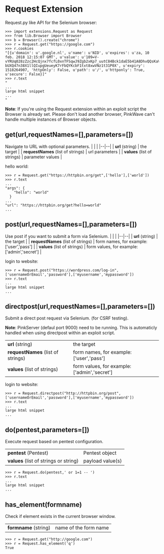 Request Extension
======

Request.py like API for the Selenium browser:

```
>>> import extensions.Request as Request
>>> from lib.Browser import Browser
>>> b = Browser().create("chrome")
>>> r = Request.get("https://google.com")
>>> r.cookies
"[{u'domain': u'.google.nl', u'name': u'NID', u'expires': u'za, 10 feb. 2018 12:15:07 GMT', u'value': u'109=V-vYRUq028zZzc2HcQjnx7fcfL0xnTFSqwJ9Zgb2xKp7_uutC84Bck1daE5b41A8DhvQQsKaVywL-bUXQ47n38X1llQIupgUeueyK7rFbQYKcbF1txt8xwVNz1t31P0X', u'expiry': 1518264907, 'httpOnly': False, u'path': u'/', u'httponly': True, u'secure': False}]"
>>> r.text
"
...
large html snippet
...
"
```

**Note**:
If you're using the Request extension within an exploit script the Browser is already set. Please don't load another browser, PinkWave can't handle multiple instances of Browser objects.

## get(url,requestNames=[],parameters=[])
Navigate to URL with optional parameters.
|  |  |
|--|--|
| **url** (string) | the target |
| **requestNames** (list of strings) | url parameters |
| **values** (list of strings) | parameter values |

hello world:
```
>>> r = Request.get("https://httpbin.org/get",['hello'],['world'])
>>> r.text
...
"args": {
    "hello": "world"
  }
...
"url": "https://httpbin.org/get?hello=world"
...
```


## post(url,requestNames=[],parameters=[])
Use post if you want to submit a form via Selenium.
|  |  |
|--|--|
| **url** (string) | the target |
| **requestNames** (list of strings) | form names, for example: ['user','pass'] |
| **values** (list of strings) | form values, for example: ['admin','secret'] |

login to website:
```
>>> r = Request.post("https://wordpress.com/log-in",['usernameOrEmail','password'],['myusername','mypassword'])
>>> r.text
...
large html snippet
...

```


## directpost(url,requestNames=[],parameters=[])
Submit a direct post request via Selenium. (for CSRF testing). 

**Note**: PinkServer (defaul port 9000) need to be running. This is automaticly handled when using directpost within an exploit script. 

|  |  |
|--|--|
| **url** (string) | the target |
| **requestNames** (list of strings) | form names, for example: ['user','pass'] |
| **values** (list of strings) | form values, for example: ['admin','secret'] |

login to website:
```
>>> r = Request.directpost("http://httpbin.org/post",['usernameOrEmail','password'],['myusername','mypassword'])
>>> r.text
...
large html snippet
...

```

## do(pentest,parameters=[])
Execute request based on pentest configuration.

|  |  |
|--|--|
| **pentest** (Pentest) | Pentest object |
| **values** (list of strings or string) | payload value(s) |

```
>>> r = Request.do(pentest,' or 1=1 -- ')
>>> r.text
...
large html snippet
...
```

## has_element(formname)
Check if element exists in the current browser window. 

|  |  |
|--|--|
| **formname** (string) | name of the form name |

```
>>> r = Request.get("http://google.com")
>>> r = Request.has_element('q')
True
```
